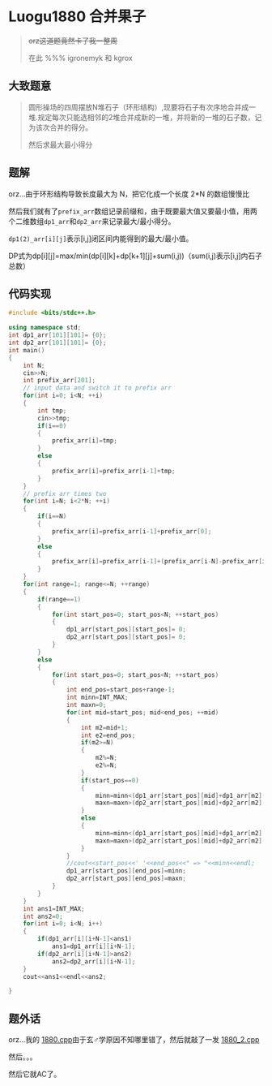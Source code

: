 # Luogu1880 合并果子

> <del>orz这道题竟然卡了我一整周</del>
>
> 在此 %%% igronemyk 和 kgrox

## 大致题意

> 圆形操场的四周摆放N堆石子（环形结构）,现要将石子有次序地合并成一堆.规定每次只能选相邻的2堆合并成新的一堆，并将新的一堆的石子数，记为该次合并的得分。
>
> 然后求最大最小得分

## 题解

orz...由于环形结构导致长度最大为 N，把它化成一个长度 2*N 的数组慢慢比

然后我们就有了`prefix_arr`数组记录前缀和，由于既要最大值又要最小值，用两个二维数组`dp1_arr`和`dp2_arr`来记录最大/最小得分。

`dp1(2)_arr[i][j]`表示[i,j]闭区间内能得到的最大/最小值。

DP式为dp[i][j]=max/min(dp[i][k]+dp[k+1][j]+sum(i,j))（sum(i,j)表示[i,j]内石子总数）

## 代码实现

```cpp
#include <bits/stdc++.h>

using namespace std;
int dp1_arr[101][101]= {0};
int dp2_arr[101][101]= {0};
int main()
{
    int N;
    cin>>N;
    int prefix_arr[201];
    // input data and switch it to prefix arr
    for(int i=0; i<N; ++i)
    {
        int tmp;
        cin>>tmp;
        if(i==0)
        {
            prefix_arr[i]=tmp;
        }
        else
        {
            prefix_arr[i]=prefix_arr[i-1]+tmp;
        }
    }
    // prefix arr times two
    for(int i=N; i<2*N; ++i)
    {
        if(i==N)
        {
            prefix_arr[i]=prefix_arr[i-1]+prefix_arr[0];
        }
        else
        {
            prefix_arr[i]=prefix_arr[i-1]+(prefix_arr[i-N]-prefix_arr[i-N-1]);
        }
    }
    for(int range=1; range<=N; ++range)
    {
        if(range==1)
        {
            for(int start_pos=0; start_pos<N; ++start_pos)
            {
                dp1_arr[start_pos][start_pos]= 0;
                dp2_arr[start_pos][start_pos]= 0;
            }
        }
        else
        {
            for(int start_pos=0; start_pos<N; ++start_pos)
            {
                int end_pos=start_pos+range-1;
                int minn=INT_MAX;
                int maxn=0;
                for(int mid=start_pos; mid<end_pos; ++mid)
                {
                    int m2=mid+1;
                    int e2=end_pos;
                    if(m2>=N)
                    {
                        m2%=N;
                        e2%=N;
                    }
                    if(start_pos==0)
                    {
                        minn=minn<(dp1_arr[start_pos][mid]+dp1_arr[m2][e2]+prefix_arr[end_pos])?minn:(dp1_arr[start_pos][mid]+dp1_arr[m2][e2]+prefix_arr[end_pos]);
                        maxn=maxn>(dp2_arr[start_pos][mid]+dp2_arr[m2][e2]+prefix_arr[end_pos])?maxn:(dp2_arr[start_pos][mid]+dp2_arr[m2][e2]+prefix_arr[end_pos]);
                    }
                    else
                    {
                        minn=minn<(dp1_arr[start_pos][mid]+dp1_arr[m2][e2]+prefix_arr[end_pos]-prefix_arr[start_pos-1])?minn:(dp1_arr[start_pos][mid]+dp1_arr[m2][e2]+prefix_arr[end_pos]-prefix_arr[start_pos-1]);
                        maxn=maxn>(dp2_arr[start_pos][mid]+dp2_arr[m2][e2]+prefix_arr[end_pos]-prefix_arr[start_pos-1])?maxn:(dp2_arr[start_pos][mid]+dp2_arr[m2][e2]+prefix_arr[end_pos]-prefix_arr[start_pos-1]);
                    }
                }
                //cout<<start_pos<<' '<<end_pos<<" => "<<minn<<endl;
                dp1_arr[start_pos][end_pos]=minn;
                dp2_arr[start_pos][end_pos]=maxn;
            }
        }
    }
    int ans1=INT_MAX;
    int ans2=0;
    for(int i=0; i<N; i++)
    {
        if(dp1_arr[i][i+N-1]<ans1)
            ans1=dp1_arr[i][i+N-1];
        if(dp2_arr[i][i+N-1]>ans2)
            ans2=dp2_arr[i][i+N-1];
    }
    cout<<ans1<<endl<<ans2;

}

```

## 题外话

orz...我的 [1880.cpp](https://github.com/billchenchina/cppcodes/blob/master/luogu/1880.cpp)由于玄♂学原因不知哪里错了，然后就敲了一发 [1880_2.cpp](https://github.com/billchenchina/cppcodes/blob/master/luogu/1880_2.cpp)

然后。。。

然后它就AC了。

